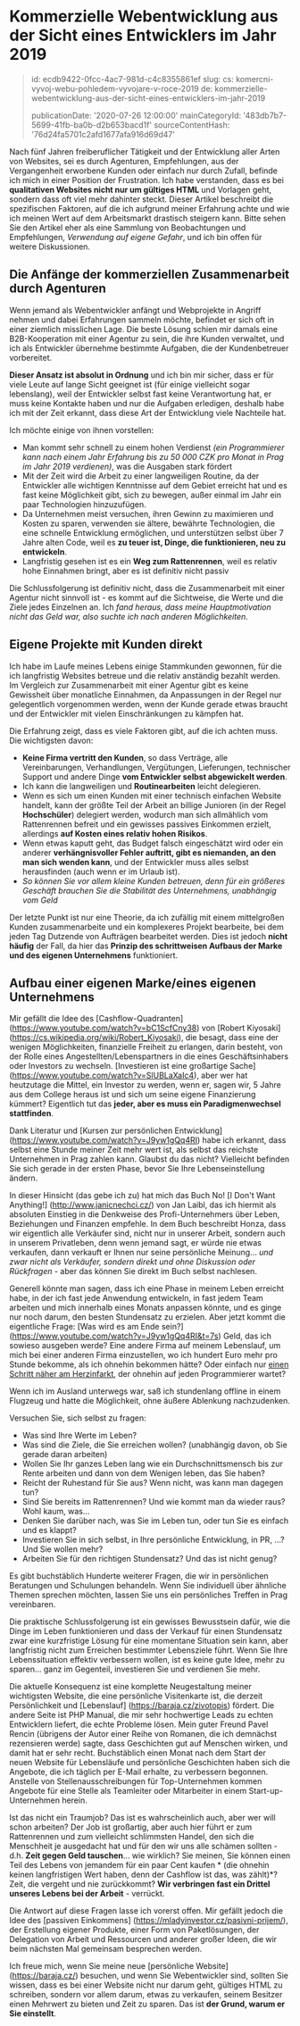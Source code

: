 Kommerzielle Webentwicklung aus der Sicht eines Entwicklers im Jahr 2019
========================================================================

> id: ecdb9422-0fcc-4ac7-981d-c4c8355861ef
> slug:
> 	cs: komercni-vyvoj-webu-pohledem-vyvojare-v-roce-2019
> 	de: kommerzielle-webentwicklung-aus-der-sicht-eines-entwicklers-im-jahr-2019
> 
> publicationDate: '2020-07-26 12:00:00'
> mainCategoryId: '483db7b7-5699-41fb-ba0b-d2b653bacd1f'
> sourceContentHash: '76d24fa5701c2afd1677afa916d69d47'

Nach fünf Jahren freiberuflicher Tätigkeit und der Entwicklung aller Arten von Websites, sei es durch Agenturen, Empfehlungen, aus der Vergangenheit erworbene Kunden oder einfach nur durch Zufall, befinde ich mich in einer Position der Frustration. Ich habe verstanden, dass es bei **qualitativen Websites nicht nur um gültiges HTML** und Vorlagen geht, sondern dass oft viel mehr dahinter steckt. Dieser Artikel beschreibt die spezifischen Faktoren, auf die ich aufgrund meiner Erfahrung achte und wie ich meinen Wert auf dem Arbeitsmarkt drastisch steigern kann. Bitte sehen Sie den Artikel eher als eine Sammlung von Beobachtungen und Empfehlungen, *Verwendung auf eigene Gefahr*, und ich bin offen für weitere Diskussionen.

Die Anfänge der kommerziellen Zusammenarbeit durch Agenturen
-----------------------------------------

Wenn jemand als Webentwickler anfängt und Webprojekte in Angriff nehmen und dabei Erfahrungen sammeln möchte, befindet er sich oft in einer ziemlich misslichen Lage. Die beste Lösung schien mir damals eine B2B-Kooperation mit einer Agentur zu sein, die ihre Kunden verwaltet, und ich als Entwickler übernehme bestimmte Aufgaben, die der Kundenbetreuer vorbereitet.

**Dieser Ansatz ist absolut in Ordnung** und ich bin mir sicher, dass er für viele Leute auf lange Sicht geeignet ist (für einige vielleicht sogar lebenslang), weil der Entwickler selbst fast keine Verantwortung hat, er muss keine Kontakte haben und nur die Aufgaben erledigen, deshalb habe ich mit der Zeit erkannt, dass diese Art der Entwicklung viele Nachteile hat.

Ich möchte einige von ihnen vorstellen:

- Man kommt sehr schnell zu einem hohen Verdienst *(ein Programmierer kann nach einem Jahr Erfahrung bis zu 50 000 CZK pro Monat in Prag im Jahr 2019 verdienen)*, was die Ausgaben stark fördert
- Mit der Zeit wird die Arbeit zu einer langweiligen Routine, da der Entwickler alle wichtigen Kenntnisse auf dem Gebiet erreicht hat und es fast keine Möglichkeit gibt, sich zu bewegen, außer einmal im Jahr ein paar Technologien hinzuzufügen.
- Da Unternehmen meist versuchen, ihren Gewinn zu maximieren und Kosten zu sparen, verwenden sie ältere, bewährte Technologien, die eine schnelle Entwicklung ermöglichen, und unterstützen selbst über 7 Jahre alten Code, weil es **zu teuer ist, Dinge, die funktionieren, neu zu entwickeln**.
- Langfristig gesehen ist es ein **Weg zum Rattenrennen**, weil es relativ hohe Einnahmen bringt, aber es ist definitiv nicht passiv

Die Schlussfolgerung ist definitiv nicht, dass die Zusammenarbeit mit einer Agentur nicht sinnvoll ist - es kommt auf die Sichtweise, die Werte und die Ziele jedes Einzelnen an. Ich *fand heraus, dass meine Hauptmotivation nicht das Geld war, also suchte ich nach anderen Möglichkeiten*.

Eigene Projekte mit Kunden direkt
----------------------------------

Ich habe im Laufe meines Lebens einige Stammkunden gewonnen, für die ich langfristig Websites betreue und die relativ anständig bezahlt werden. Im Vergleich zur Zusammenarbeit mit einer Agentur gibt es keine Gewissheit über monatliche Einnahmen, da Anpassungen in der Regel nur gelegentlich vorgenommen werden, wenn der Kunde gerade etwas braucht und der Entwickler mit vielen Einschränkungen zu kämpfen hat.

Die Erfahrung zeigt, dass es viele Faktoren gibt, auf die ich achten muss. Die wichtigsten davon:

- **Keine Firma vertritt den Kunden**, so dass Verträge, alle Vereinbarungen, Verhandlungen, Vergütungen, Lieferungen, technischer Support und andere Dinge **vom Entwickler selbst abgewickelt werden**.
- Ich kann die langweiligen und **Routinearbeiten** leicht delegieren.
- Wenn es sich um einen Kunden mit einer technisch einfachen Website handelt, kann der größte Teil der Arbeit an billige Junioren (in der Regel **Hochschüler**) delegiert werden, wodurch man sich allmählich vom Rattenrennen befreit und ein gewisses passives Einkommen erzielt, allerdings **auf Kosten eines relativ hohen Risikos**.
- Wenn etwas kaputt geht, das Budget falsch eingeschätzt wird oder ein anderer **verhängnisvoller Fehler auftritt, gibt es niemanden, an den man sich wenden kann**, und der Entwickler muss alles selbst herausfinden (auch wenn er im Urlaub ist).
- *So können Sie vor allem kleine Kunden betreuen, denn für ein größeres Geschäft brauchen Sie die Stabilität des Unternehmens, unabhängig vom Geld*

Der letzte Punkt ist nur eine Theorie, da ich zufällig mit einem mittelgroßen Kunden zusammenarbeite und ein komplexeres Projekt bearbeite, bei dem jeden Tag Dutzende von Aufträgen bearbeitet werden. Dies ist jedoch **nicht häufig** der Fall, da hier das **Prinzip des schrittweisen Aufbaus der Marke und des eigenen Unternehmens** funktioniert.

Aufbau einer eigenen Marke/eines eigenen Unternehmens
-------------------------------------

Mir gefällt die Idee des [Cashflow-Quadranten] (https://www.youtube.com/watch?v=bC1ScfCny38) von [Robert Kiyosaki] (https://cs.wikipedia.org/wiki/Robert_Kiyosaki), die besagt, dass eine der wenigen Möglichkeiten, finanzielle Freiheit zu erlangen, darin besteht, von der Rolle eines Angestellten/Lebenspartners in die eines Geschäftsinhabers oder Investors zu wechseln. [Investieren ist eine großartige Sache] (https://www.youtube.com/watch?v=SlUBLaXaIc4), aber wer hat heutzutage die Mittel, ein Investor zu werden, wenn er, sagen wir, 5 Jahre aus dem College heraus ist und sich um seine eigene Finanzierung kümmert? Eigentlich tut das **jeder, aber es muss ein Paradigmenwechsel stattfinden**.

Dank Literatur und [Kursen zur persönlichen Entwicklung] (https://www.youtube.com/watch?v=J9yw1gQq4RI) habe ich erkannt, dass selbst eine Stunde meiner Zeit mehr wert ist, als selbst das reichste Unternehmen in Prag zahlen kann. Glaubst du das nicht? Vielleicht befinden Sie sich gerade in der ersten Phase, bevor Sie Ihre Lebenseinstellung ändern.

In dieser Hinsicht (das gebe ich zu) hat mich das Buch No! [I Don't Want Anything!] (http://www.janicnechci.cz/) von Jan Laibl, das ich hiermit als absoluten Einstieg in die Denkweise des Profi-Unternehmers über Leben, Beziehungen und Finanzen empfehle. In dem Buch beschreibt Honza, dass wir eigentlich alle Verkäufer sind, nicht nur in unserer Arbeit, sondern auch in unserem Privatleben, denn wenn jemand sagt, er würde nie etwas verkaufen, dann verkauft er Ihnen nur seine persönliche Meinung... *und zwar nicht als Verkäufer, sondern direkt und ohne Diskussion oder Rückfragen* - aber das können Sie direkt im Buch selbst nachlesen.

Generell könnte man sagen, dass ich eine Phase in meinem Leben erreicht habe, in der ich fast jede Anwendung entwickeln, in fast jedem Team arbeiten und mich innerhalb eines Monats anpassen könnte, und es ginge nur noch darum, den besten Stundensatz zu erzielen. Aber jetzt kommt die eigentliche Frage: [Was wird es am Ende sein?] (https://www.youtube.com/watch?v=J9yw1gQq4RI&t=7s) Geld, das ich sowieso ausgeben werde? Eine andere Firma auf meinem Lebenslauf, um mich bei einer anderen Firma einzustellen, wo ich hundert Euro mehr pro Stunde bekomme, als ich ohnehin bekommen hätte? Oder einfach nur [einen Schritt näher am Herzinfarkt](https://blog.freelo.cz/david-grudl-jak-ho-neznate-aneb-infarktovy-vyvoj-open-source/), der ohnehin auf jeden Programmierer wartet?

Wenn ich im Ausland unterwegs war, saß ich stundenlang offline in einem Flugzeug und hatte die Möglichkeit, ohne äußere Ablenkung nachzudenken.

Versuchen Sie, sich selbst zu fragen:

- Was sind Ihre Werte im Leben?
- Was sind die Ziele, die Sie erreichen wollen? (unabhängig davon, ob Sie gerade daran arbeiten)
- Wollen Sie Ihr ganzes Leben lang wie ein Durchschnittsmensch bis zur Rente arbeiten und dann von dem Wenigen leben, das Sie haben?
- Reicht der Ruhestand für Sie aus? Wenn nicht, was kann man dagegen tun?
- Sind Sie bereits im Rattenrennen? Und wie kommt man da wieder raus? Wohl kaum, was...
- Denken Sie darüber nach, was Sie im Leben tun, oder tun Sie es einfach und es klappt?
- Investieren Sie in sich selbst, in Ihre persönliche Entwicklung, in PR, ...? Und Sie wollen mehr?
- Arbeiten Sie für den richtigen Stundensatz? Und das ist nicht genug?

Es gibt buchstäblich Hunderte weiterer Fragen, die wir in persönlichen Beratungen und Schulungen behandeln. Wenn Sie individuell über ähnliche Themen sprechen möchten, lassen Sie uns ein persönliches Treffen in Prag vereinbaren.

Die praktische Schlussfolgerung ist ein gewisses Bewusstsein dafür, wie die Dinge im Leben funktionieren und dass der Verkauf für einen Stundensatz zwar eine kurzfristige Lösung für eine momentane Situation sein kann, aber langfristig nicht zum Erreichen bestimmter Lebensziele führt. Wenn Sie Ihre Lebenssituation effektiv verbessern wollen, ist es keine gute Idee, mehr zu sparen... ganz im Gegenteil, investieren Sie und verdienen Sie mehr.

Die aktuelle Konsequenz ist eine komplette Neugestaltung meiner wichtigsten Website, die eine persönliche Visitenkarte ist, die derzeit Persönlichkeit und [Lebenslauf] (https://baraja.cz/zivotopis) fördert. Die andere Seite ist PHP Manual, die mir sehr hochwertige Leads zu echten Entwicklern liefert, die echte Probleme lösen. Mein guter Freund Pavel Rencin (übrigens der Autor einer Reihe von Romanen, die ich demnächst rezensieren werde) sagte, dass Geschichten gut auf Menschen wirken, und damit hat er sehr recht. Buchstäblich einen Monat nach dem Start der neuen Website für Lebensläufe und persönliche Geschichten haben sich die Angebote, die ich täglich per E-Mail erhalte, zu verbessern begonnen. Anstelle von Stellenausschreibungen für Top-Unternehmen kommen Angebote für eine Stelle als Teamleiter oder Mitarbeiter in einem Start-up-Unternehmen herein.

Ist das nicht ein Traumjob? Das ist es wahrscheinlich auch, aber wer will schon arbeiten? Der Job ist großartig, aber auch hier führt er zum Rattenrennen und zum vielleicht schlimmsten Handel, den sich die Menschheit je ausgedacht hat und für den wir uns alle schämen sollten - d.h. **Zeit gegen Geld tauschen**... wie wirklich? Sie meinen, Sie können einen Teil des Lebens von jemandem für ein paar Cent kaufen * (die ohnehin keinen langfristigen Wert haben, denn der Cashflow ist das, was zählt)*? Zeit, die vergeht und nie zurückkommt? **Wir verbringen fast ein Drittel unseres Lebens bei der Arbeit** - verrückt.

Die Antwort auf diese Fragen lasse ich vorerst offen. Mir gefällt jedoch die Idee des [passiven Einkommens] (https://mladyinvestor.cz/pasivni-prijem/), der Erstellung eigener Produkte, einer Form von Paketlösungen, der Delegation von Arbeit und Ressourcen und anderer großer Ideen, die wir beim nächsten Mal gemeinsam besprechen werden.

Ich freue mich, wenn Sie meine neue [persönliche Website] (https://baraja.cz/) besuchen, und wenn Sie Webentwickler sind, sollten Sie wissen, dass es bei einer Website nicht nur darum geht, gültiges HTML zu schreiben, sondern vor allem darum, etwas zu verkaufen, seinem Besitzer einen Mehrwert zu bieten und Zeit zu sparen. Das ist **der Grund, warum er Sie einstellt**.
